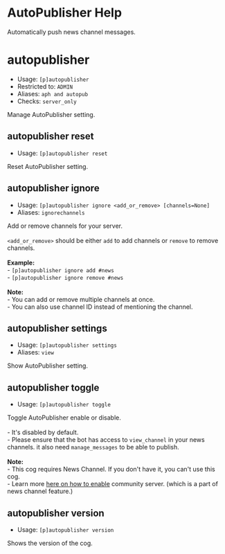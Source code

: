 # AutoPublisher Help

Automatically push news channel messages.

# autopublisher
 - Usage: `[p]autopublisher`
 - Restricted to: `ADMIN`
 - Aliases: `aph and autopub`
 - Checks: `server_only`

Manage AutoPublisher setting.

## autopublisher reset
 - Usage: `[p]autopublisher reset`

Reset AutoPublisher setting.

## autopublisher ignore
 - Usage: `[p]autopublisher ignore <add_or_remove> [channels=None]`
 - Aliases: `ignorechannels`

Add or remove channels for your server.<br/><br/>`<add_or_remove>` should be either `add` to add channels or `remove` to remove channels.<br/><br/>**Example:**<br/>- `[p]autopublisher ignore add #news`<br/>- `[p]autopublisher ignore remove #news`<br/><br/>**Note:**<br/>- You can add or remove multiple channels at once.<br/>- You can also use channel ID instead of mentioning the channel.

## autopublisher settings
 - Usage: `[p]autopublisher settings`
 - Aliases: `view`

Show AutoPublisher setting.

## autopublisher toggle
 - Usage: `[p]autopublisher toggle`

Toggle AutoPublisher enable or disable.<br/><br/>- It's disabled by default.<br/>    - Please ensure that the bot has access to `view_channel` in your news channels. it also need `manage_messages` to be able to publish.<br/><br/>**Note:**<br/>- This cog requires News Channel. If you don't have it, you can't use this cog.<br/>    - Learn more [here on how to enable](https://support.discord.com/hc/en-us/articles/360047132851-Enabling-Your-Community-Server) community server. (which is a part of news channel feature.)

## autopublisher version
 - Usage: `[p]autopublisher version`

Shows the version of the cog.

